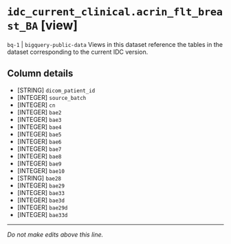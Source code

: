 # `idc_current_clinical.acrin_flt_breast_BA` [view]
`bq-1` | `bigquery-public-data`
Views in this dataset reference the tables in the dataset corresponding to the current IDC version.

## Column details
* [STRING]    `dicom_patient_id`
* [INTEGER]   `source_batch`
* [INTEGER]   `cn`
* [INTEGER]   `bae2`
* [INTEGER]   `bae3`
* [INTEGER]   `bae4`
* [INTEGER]   `bae5`
* [INTEGER]   `bae6`
* [INTEGER]   `bae7`
* [INTEGER]   `bae8`
* [INTEGER]   `bae9`
* [INTEGER]   `bae10`
* [STRING]    `bae28`
* [INTEGER]   `bae29`
* [INTEGER]   `bae33`
* [INTEGER]   `bae3d`
* [INTEGER]   `bae29d`
* [INTEGER]   `bae33d`

-------------------------------------------------------------------------------
*Do not make edits above this line.*
